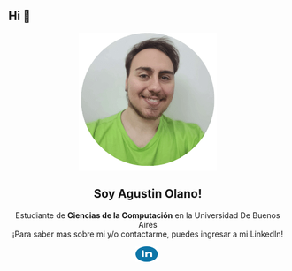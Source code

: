 ## Hi 👋

<p align="center">
   <img align="center" src="./src/profilePicture.png" alt="Agustin Olano"/>
   <h2 align="center">Soy Agustin Olano!</h2>
</p>

<p align="center">
  Estudiante de <strong>Ciencias de la Computación</strong> en la Universidad De Buenos Aires
  <br/>
  ¡Para saber mas sobre mi y/o contactarme, puedes ingresar a mi LinkedIn!
</p>
<p align="center">
  <a href="https://www.linkedin.com/in/agustin-olano" target="_blank" style='margin-right:4px'>
    <img align="center" src="./src/linkedin.svg" alt="linkedin" height="28px" width="40px"/>
  </a>
</p>

